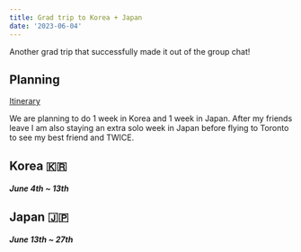 ```yaml
---
title: Grad trip to Korea + Japan
date: '2023-06-04'
---
```


Another grad trip that successfully made it out of the group chat!


## Planning
[Itinerary](https://docs.google.com/spreadsheets/d/1Y1JwtM8C6JJ6LeBUYwLQRKz69Xp3rXsJHKgR-891SrI/edit?usp=sharing)

We are planning to do 1 week in Korea and 1 week in Japan. After my friends leave I am also staying an extra solo week in Japan before flying to Toronto to see my best friend and TWICE. 

## Korea 🇰🇷
##### June 4th ~ 13th

## Japan 🇯🇵
##### June 13th ~ 27th
